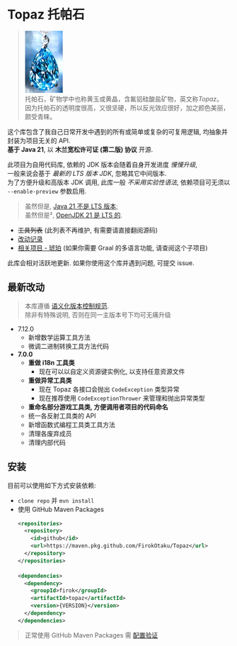 # Topaz 托帕石

> ![topaz](https://github.com/FirokOtaku/Topaz/blob/master/docs/topaz.jpg?raw=true)  
> 托帕石，矿物学中也称黄玉或黄晶，含氟铝硅酸盐矿物，英文称*Topaz*。  
> 因为托帕石的透明度很高，又很坚硬，所以反光效应很好，加之颜色美丽，颇受青睐。

这个库包含了我自己日常开发中遇到的所有或简单或复杂的可复用逻辑, 均抽象并封装为项目无关的 API.  
**基于 Java 21**, 以 **木兰宽松许可证 (第二版) 协议** 开源.

此项目为自用代码库, 依赖的 JDK 版本会随着自身开发进度 *慢慢升级*,  
一般来说会基于 *最新的 LTS 版本 JDK*, 忽略其它中间版本.  
为了方便升级和高版本 JDK 调用, 此库一般 *不采用实验性语法*, 依赖项目可无须以 `--enable-preview` 参数启用.

> 虽然但是, [Java 21 不是 LTS 版本](https://www.youtube.com/watch?v=3bfR22iv8Pc);  
> 虽然但是², [OpenJDK 21 是 LTS 的](https://openjdk.org/projects/jdk/21/).

* ~~工具列表~~ (此列表不再维护, 有需要请直接翻阅源码)
* [改动记录](docs/changelog.md)
* [相关项目 - 琥珀](https://github.com/FirokOtaku/Amber) (如果你需要 Graal 的多语言功能, 请查阅这个子项目)

此库会相对活跃地更新. 如果你使用这个库并遇到问题, 可提交 issue.

## 最新改动

> 本库遵循 [语义化版本控制规范](https://semver.org/lang/zh-CN/).  
> 除非有特殊说明, 否则在同一主版本号下均可无痛升级

* 7.12.0
  * 新增数学运算工具方法
  * 微调二进制转换工具方法代码
* **7.0.0**
  * **重做 i18n 工具类**
    * 现在可以以自定义资源键实例化, 以支持任意资源文件
  * **重做异常工具类**
    * 现在 Topaz 各接口会抛出 `CodeException` 类型异常
    * 现在推荐使用 `CodeExceptionThrower` 来管理和抛出异常类型
  * **重命名部分游戏工具类, 方便调用者项目的代码命名**
  * 统一各反射工具类的 API
  * 新增函数式编程工具类工具方法
  * 清理各废弃成员
  * 清理内部代码

## 安装

目前可以使用如下方式安装依赖:

* `clone repo` 并 `mvn install`
* 使用 GitHub Maven Packages
  ```xml
  <repositories>
    <repository>
      <id>github</id>
      <url>https://maven.pkg.github.com/FirokOtaku/Topaz</url>
    </repository>
  </repositories>
  
  <dependencies>
    <dependency>
      <groupId>firok</groupId>
      <artifactId>topaz</artifactId>
      <version>{VERSION}</version>
    </dependency>
  </dependencies>
  ```
  
> 正常使用 GitHub Maven Packages 需 [配置验证](https://docs.github.com/cn/packages/working-with-a-github-packages-registry/working-with-the-apache-maven-registry)
